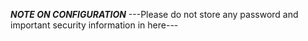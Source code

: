 ***NOTE ON CONFIGURATION***
---Please do not store any password and important security information in here---